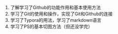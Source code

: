 1. 了解学习了Github的功能作用和基本使用方法
2. 学习了Git的使用和操作，实现了Git和Github的连接
3. 学习了Typora的用法，学习了markdown语言
4. 学习了PS的基本切图方法（但还没学完）

